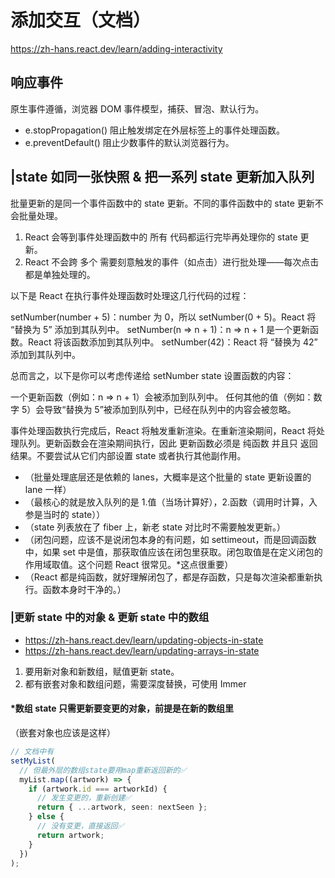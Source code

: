 # 添加交互（文档）

https://zh-hans.react.dev/learn/adding-interactivity

## 响应事件

原生事件遵循，浏览器 DOM 事件模型，捕获、冒泡、默认行为。

- e.stopPropagation() 阻止触发绑定在外层标签上的事件处理函数。
- e.preventDefault() 阻止少数事件的默认浏览器行为。

## |state 如同一张快照 & 把一系列 state 更新加入队列

批量更新的是同一个事件函数中的 state 更新。不同的事件函数中的 state 更新不会批量处理。

1. React 会等到事件处理函数中的 所有 代码都运行完毕再处理你的 state 更新。
2. React 不会跨 多个 需要刻意触发的事件（如点击）进行批处理——每次点击都是单独处理的。

以下是 React 在执行事件处理函数时处理这几行代码的过程：

setNumber(number + 5)：number 为 0，所以 setNumber(0 + 5)。React 将 “替换为 5” 添加到其队列中。
setNumber(n => n + 1)：n => n + 1 是一个更新函数。React 将该函数添加到其队列中。
setNumber(42)：React 将 “替换为 42” 添加到其队列中。

总而言之，以下是你可以考虑传递给 setNumber state 设置函数的内容：

一个更新函数（例如：n => n + 1）会被添加到队列中。
任何其他的值（例如：数字 5）会导致“替换为 5”被添加到队列中，已经在队列中的内容会被忽略。

事件处理函数执行完成后，React 将触发重新渲染。在重新渲染期间，React 将处理队列。更新函数会在渲染期间执行，因此 更新函数必须是 纯函数 并且只 返回 结果。不要尝试从它们内部设置 state 或者执行其他副作用。

- （批量处理底层还是依赖的 lanes，大概率是这个批量的 state 更新设置的 lane 一样）
- （最核心的就是放入队列的是 1.值（当场计算好），2.函数（调用时计算，入参是当时的 state））
- （state 列表放在了 fiber 上，新老 state 对比时不需要触发更新。）
- （闭包问题，应该不是说闭包本身的有问题，如 settimeout，而是回调函数中，如果 set 中是值，那获取值应该在闭包里获取。闭包取值是在定义闭包的作用域取值。这个问题 React 很常见。\*这点很重要）
- （React 都是纯函数，就好理解闭包了，都是存函数，只是每次渲染都重新执行。函数本身时干净的。）

### |更新 state 中的对象 & 更新 state 中的数组

- https://zh-hans.react.dev/learn/updating-objects-in-state
- https://zh-hans.react.dev/learn/updating-arrays-in-state

1. 要用新对象和新数组，赋值更新 state。
2. 都有嵌套对象和数组问题，需要深度替换，可使用 Immer

#### \*数组 state 只需更新要变更的对象，前提是在新的数组里

（嵌套对象也应该是这样）

```ts
// 文档中有
setMyList(
  // 但最外层的数组state要用map重新返回新的✅
  myList.map((artwork) => {
    if (artwork.id === artworkId) {
      // 发生变更的，重新创建✅
      return { ...artwork, seen: nextSeen };
    } else {
      // 没有变更，直接返回✅
      return artwork;
    }
  })
);
```
